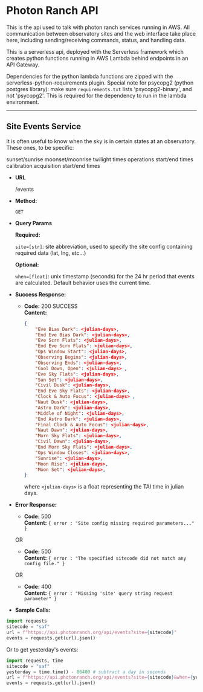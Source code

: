 # Photon Ranch API

This is the api used to talk with photon ranch services running in AWS. All communication between observatory sites and the web interface take place here, including sending/receiving commands, status, and handling data.

This is a serverless api, deployed with the Serverless framework which creates python functions running in AWS Lambda behind endpoints in an API Gateway.

Dependencies for the python lambda functions are zipped with the serverless-python-requirements plugin. Special note for psycopg2 (python postgres library): make sure `requirements.txt` lists 'psycopg2-binary', and not 'psycopg2'. This is required for the dependency to run in the lambda environment.

---

**Site Events Service**
----

It is often useful to know when the sky is in certain states at an observatory. These ones, to be specific:

sunset/sunrise
moonset/moonrise
twilight times
operations start/end times
calibration acquisition start/end times

* **URL**

  /events

* **Method:**
  
  `GET`
  
* **Query Params**

   **Required:**

   `site=[str]`: site abbreviation, used to specify the site config containing required data (lat, lng, etc...)

   **Optional:**

   `when=[float]`: unix timestamp (seconds) for the 24 hr period that events are calculated. Default behavior uses the current time.

* **Success Response:**
  
  * **Code:** 200 SUCCESS <br />
    **Content:**

    ```json
    {
        "Eve Bias Dark": <julian-days>,
        "End Eve Bias Dark": <julian-days>,
        "Eve Scrn Flats": <julian-days>,
        "End Eve Scrn Flats": <julian-days>,
        "Ops Window Start": <julian-days>,
        "Observing Begins": <julian-days>,
        "Observing Ends": <julian-days>,
        "Cool Down, Open": <julian-days> ,
        "Eve Sky Flats": <julian-days>,
        "Sun Set": <julian-days>,
        "Civil Dusk": <julian-days>,
        "End Eve Sky Flats": <julian-days>,
        "Clock & Auto Focus": <julian-days> ,
        "Naut Dusk": <julian-days>,
        "Astro Dark": <julian-days>,
        "Middle of Night": <julian-days>,
        "End Astro Dark": <julian-days>,
        "Final Clock & Auto Focus": <julian-days>,
        "Naut Dawn": <julian-days>,
        "Morn Sky Flats": <julian-days>,
        "Civil Dawn": <julian-days>,
        "End Morn Sky Flats": <julian-days>,
        "Ops Window Closes": <julian-days>,
        "Sunrise": <julian-days>,
        "Moon Rise": <julian-days>,
        "Moon Set": <julian-days>,
    }
    ```

    where `<julian-days>` is a float representing the TAI time in julian days.

* **Error Response:**

  * **Code:** 500 <br />
    **Content:** `{ error : "Site config missing required parameters..." }`

  OR

  * **Code:** 500 <br />
    **Content:** `{ error : "The specified sitecode did not match any config file." }`

  OR

  * **Code:** 400 <br />
    **Content:** `{ error : "Missing 'site' query string request parameter" }`

* **Sample Calls:**

```python
import requests
sitecode = "saf"
url = f"https://api.photonranch.org/api/events?site={sitecode}"
events = requests.get(url).json()
```

Or to get yesterday's events:

```python
import requests, time
sitecode = "saf"
yesterday = time.time() - 86400 # subtract a day in seconds
url = f"https://api.photonranch.org/api/events?site={sitecode}&when={yesterday}"
events = requests.get(url).json()
```

